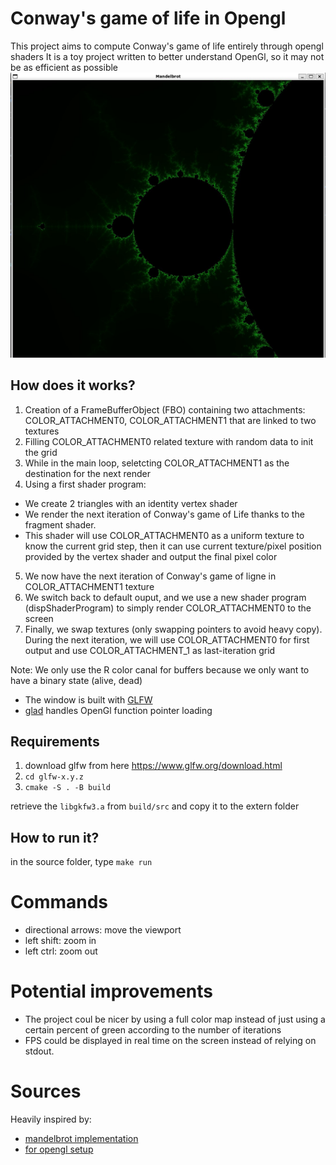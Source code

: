 # Conway's game of life in Opengl

This project aims to compute Conway's game of life entirely through opengl shaders
It is a toy project written to better understand OpenGl, so it may not be as efficient as possible
![alt text](./assets/example.jpg "Mandelbrot example")

## How does it works?

1. Creation of a FrameBufferObject (FBO) containing two attachments: COLOR_ATTACHMENT0, COLOR_ATTACHMENT1 that are linked to two textures
2. Filling COLOR_ATTACHMENT0 related texture with random data to init the grid
3. While in the main loop, seletcting COLOR_ATTACHMENT1 as the destination for the next render
4. Using a first shader program:

- We create 2 triangles with an identity vertex shader
- We render the next iteration of Conway's game of Life thanks to the fragment shader.
- This shader will use COLOR_ATTACHMENT0 as a uniform texture to know the current grid step, then it can use current texture/pixel position provided by the vertex shader and output the final pixel color

5. We now have the next iteration of Conway's game of ligne in COLOR_ATTACHMENT1 texture
6. We switch back to default ouput, and we use a new shader program (dispShaderProgram) to simply render COLOR_ATTACHMENT0 to the screen
7. Finally, we swap textures (only swapping pointers to avoid heavy copy). During the next iteration, we will use COLOR_ATTACHMENT0 for first output and use COLOR_ATTACHMENT_1 as last-iteration grid

Note:
We only use the R color canal for buffers because we only want to have a binary state (alive, dead)

- The window is built with [GLFW](https://www.glfw.org)
- [glad](https://glad.dav1d.de/) handles OpenGl function pointer loading

## Requirements

1. download glfw from here https://www.glfw.org/download.html
2. `cd glfw-x.y.z`
3. `cmake -S . -B build`

retrieve the `libgkfw3.a` from `build/src` and copy it to the extern folder

## How to run it?

in the source folder, type `make run`

# Commands

- directional arrows: move the viewport
- left shift: zoom in
- left ctrl: zoom out

# Potential improvements

- The project coul be nicer by using a full color map instead of just using a certain percent of green according to the number of iterations
- FPS could be displayed in real time on the screen instead of relying on stdout.

# Sources

Heavily inspired by:

- [mandelbrot implementation](https://physicspython.wordpress.com/2020/02/16/visualizing-the-mandelbrot-set-using-opengl-part-1/)
- [for opengl setup](https://learnopengl.com/)
